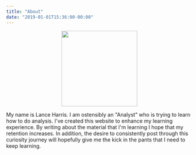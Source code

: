 ```yaml
---
title: "About"
date: "2019-01-01T15:36:00-00:00"
---
```

<p align="center">
	<img src="/images/me.png" width="205"/>
</p>

My name is Lance Harris. I am ostensibly an "Analyst" who is trying to learn how to do analysis. I've created this website to enhance my learning experience. By writing about the material that I'm learning I hope that my retention increases. In addition, the desire to consistently post through this curiosity journey will hopefully give me the kick in the pants that I need to keep learning.

